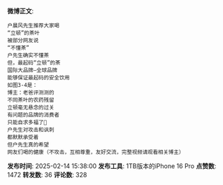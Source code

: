 **微博正文**: 
```
户晨风先生推荐大家喝
“立顿”的茶叶
被部分网友说
“不懂茶”
户先生确实不懂茶
但，最起码“立顿”的茶
国际大品牌—全球品牌
能够保证最起码的安全饮用
如图3-4是：
博主：老爸评测测的
不同茶叶的农药残留
立顿毫无悬念的过关
有问题的品牌的消费者
只能自求多福了🙏
户先生对攻击和讽刺
都默默承受着
但户先生真的希望
网友们喝的健康（不攻击，互相尊重，友好交流，完整视频请观看相关博主）
```
**发布时间**: 2025-02-14 15:38:00
**发布工具**: 1TB版本的iPhone 16 Pro
**点赞数**: 1472
**转发数**: 36
**评论数**: 328
